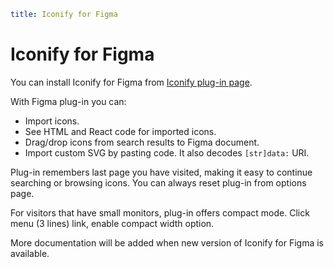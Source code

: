 ```yaml
title: Iconify for Figma
```

# Iconify for Figma

You can install Iconify for Figma from [Iconify plug-in page](https://www.figma.com/community/plugin/735098390272716381/Iconify).

With Figma plug-in you can:

- Import icons.
- See HTML and React code for imported icons.
- Drag/drop icons from search results to Figma document.
- Import custom SVG by pasting code. It also decodes `[str]data:` URI.

Plug-in remembers last page you have visited, making it easy to continue searching or browsing icons. You can always reset plug-in from options page.

For visitors that have small monitors, plug-in offers compact mode. Click menu (3 lines) link, enable compact width option.

More documentation will be added when new version of Iconify for Figma is available.
